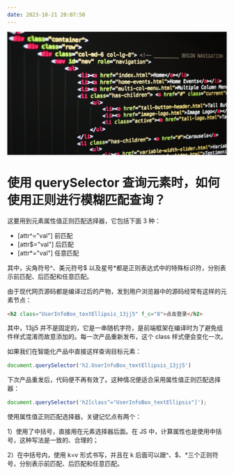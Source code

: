 ```yaml
---
date: 2023-10-21 20:07:50
---
```


![](assets/pexels-photo-270404.jpeg)

# 使用 querySelector 查询元素时，如何使用正则进行模糊匹配查询？

这要用到元素属性值正则匹配选择器，它包括下面 3 种：

- [attr^="val"] 前匹配
- [attr$="val"] 后匹配
- [attr*="val"] 任意匹配

其中，尖角符号^、美元符号\$ 以及星号\*都是正则表达式中的特殊标识符，分别表示前匹配、后匹配和任意匹配。

由于现代网页源码都是编译过后的产物，发到用户浏览器中的源码经常有这样的元素节点：

```html
<h2 class="UserInfoBox_textEllipsis_13jj5" f_c="8">点击登录</h2>
```

其中，13jj5 并不是固定的，它是一串随机字符，是前端框架在编译时为了避免组件样式混淆而故意添加的。每一次产品重新发布，这个 class 样式便会变化一次。

如果我们在智能化产品中直接这样查询目标元素：

```javascript
document.querySelector('h2.UserInfoBox_textEllipsis_13jj5')
```

下次产品重发后，代码便不再有效了。这种情况便适合采用属性值正则匹配选择器：

```javascript
document.querySelector('h2[class^="UserInfoBox_textEllipsis"]');
```

使用属性值正则匹配选择器，关键记忆点有两个：

1）使用了中括号，直接用在元素选择器后面。在 JS 中，计算属性也是使用中括号，这种写法是一致的、合理的；

2）在中括号内，使用 k=v 形式书写，并且在 k 后面可以跟^、\$、\*三个正则符号，分别表示前匹配、后匹配和任意匹配。
